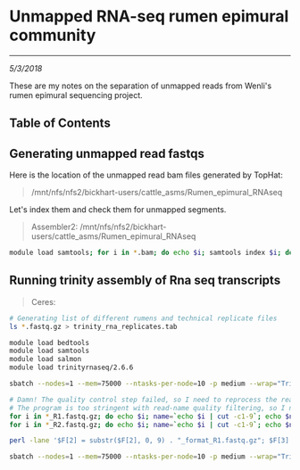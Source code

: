 # Unmapped RNA-seq rumen epimural community
---
*5/3/2018*

These are my notes on the separation of unmapped reads from Wenli's rumen epimural sequencing project.

## Table of Contents


## Generating unmapped read fastqs

Here is the location of the unmapped read bam files generated by TopHat:

> /mnt/nfs/nfs2/bickhart-users/cattle_asms/Rumen_epimural_RNAseq

Let's index them and check them for unmapped segments.

> Assembler2: /mnt/nfs/nfs2/bickhart-users/cattle_asms/Rumen_epimural_RNAseq

```bash
module load samtools; for i in *.bam; do echo $i; samtools index $i; done


```

## Running trinity assembly of Rna seq transcripts

> Ceres:

```bash
# Generating list of different rumens and technical replicate files
ls *.fastq.gz > trinity_rna_replicates.tab

module load bedtools
module load samtools
module load salmon
module load trinityrnaseq/2.6.6

sbatch --nodes=1 --mem=75000 --ntasks-per-node=10 -p medium --wrap="Trinity --seqType fq --max_memory 75G --CPU 10 --trimmomatic --output trinity_epimural_assembly --samples_file trinity_rna_replicates.tab"

# Damn! The quality control step failed, so I need to reprocess the reads.
# The program is too stringent with read-name quality filtering, so I need to reprocess all of the reads
for i in *_R1.fastq.gz; do echo $i; name=`echo $i | cut -c1-9`; echo $name; sbatch -p short process_read_name.pl $i 1 $name"_format_R1.fastq"; done
for i in *_R2.fastq.gz; do echo $i; name=`echo $i | cut -c1-9`; echo $name; sbatch -p short process_read_name.pl $i 2 $name"_format_R2.fastq"; done

perl -lane '$F[2] = substr($F[2], 0, 9) . "_format_R1.fastq.gz"; $F[3] = substr($F[3], 0, 9) . "_format_R2.fastq.gz"; print join("\t", @F);' < trinity_rna_replicates.tab > trinity_rna_replicates.reformat.tab

sbatch --nodes=1 --mem=75000 --ntasks-per-node=10 -p medium --wrap="Trinity --seqType fq --max_memory 75G --CPU 10 --trimmomatic --output trinity_epimural_rerun --samples_file trinity_rna_replicates.reformat.tab"
```